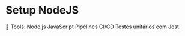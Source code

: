 # Setup NodeJS

🔧 Tools:
    Node.js
    JavaScript 
    Pipelines CI/CD
    Testes unitários com Jest

